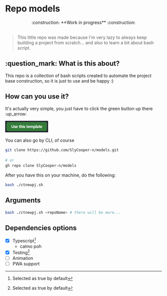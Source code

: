 # Repo models

<div align="center">
:construction: **Work in progress** :construction:
</div>

<br />

> This little repo was made because I'm very lazy to always keep building a project from scratch... and also to learn a bit about bash script.

## :question_mark: What is this about?

This repo is a collection of bash scripts created to automate the project base construction, so it is just to use and be happy :)

## How can you use it?

It's actually very simple, you just have to click the green button up there :up_arrow:

[![Use this template](./_docs/use-this-template-btn.png)](https://github.com/SlyCooper-n/models/generate)

You can also go by CLI, of course

```bash
git clone https://github.com/SlyCooper-n/models.git

# or
gh repo clone SlyCooper-n/models
```

After you have this on your machine, do the following:

```bash
bash ./ctnewpj.sh
```

## Arguments

```bash
bash ./ctnewpj.sh <repoName> # there will be more...
```

## Dependencies options

- [x] Typescript[^marked]
  - calmo poh
- [x] Testing[^marked]
- [ ] Animation
- [ ] PWA support

[^marked]: Selected as true by default
